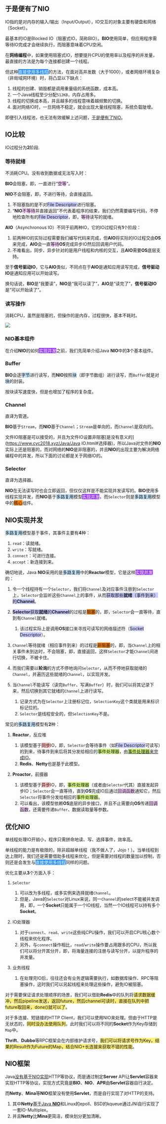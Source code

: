 ## 于是便有了NIO

IO指的是对内存的输入/输出（Input/Output），IO交互的对象主要有硬盘和网络（Socket）。

最基本的IO是Blocked IO（阻塞式IO，简称BIO）。**BIO**使用简单，但应用程序需等待IO完成才会继续执行，而阻塞意味着CPU空闲。

在**网络编程**中，如果使用阻塞式IO，想要提升CPU的使用率以及程序的并发量，最直接的方法是为每个连接都创建一个线程。

但这种<span style=background:#258df6;color:white>直接使用多线程</span>的方法，在面对高并发数（大于1000），或者网络环境复杂（非局域网环境）时，将凸显以下缺点：

1. 线程的创建、销毁都是调用重量级的系统函数，成本高。
2. 一个Java线程至少分配`512KB`，内存占用多。
3. 线程的切换成本高，并且越多的线程意味着越频繁的切换。
4. 面对网络IO时，一旦网络不稳定，就会出现大量线程阻塞，系统负载陡增。

即便引入线程池，也无法有效缓解上述问题，[于是便有了NIO](https://tech.meituan.com/2016/11/04/nio.html)。



## IO比较

IO过程分为**2**阶段.

### 等待就绪

不消耗CPU。没有收到数据或无法写入时：

**BIO**会阻塞，即，一直进行“<span style=background:#f8d2ff>空等</span>”。

**NIO**不会阻塞，即，不进行等待，会直接返回。

1. 不阻塞指的是不对<span style=background:#c9ccff>File Descriptor</span>进行阻塞。
2. “**NIO**<span style=background:#f8d2ff>不等待</span>并直接返回”不代表着程序的结束，我们仍然需要编写代码，不停地检查所有的<span style=background:#c9ccff>File Descriptor</span>，即，<span style=background:#f8d2ff>等待</span>读写的就绪。

**AIO**（Asynchronous IO）不同于前两种IO，它的IO过程只有**1**个阶段：

1. 前两种IO的实际过程需要我们编写代码来完成，但**AIO**将实际的IO过程交由**OS**来完成，**AIO**会一直<span style=background:#f8d2ff>等待</span>**OS**完成异步IO然后回调用户代码。
2. 不难看出，同步、异步针对的是用户线程和内核的交互，且**AIO**需要**OS**底层支持。

至于**信号驱动IO**，它与**AIO**类似，不同点在于**AIO**是通知应用读写完成，**信号驱动IO**是通知应用可以开始读写。

换句话说，**BIO**是“我要读”，**NIO**是“我可以读了”，**AIO**是“读完了”，**信号驱动IO**是“可以开始读了”。

### 读写操作

消耗CPU，虽然是阻塞的，但操作的是内存，过程很快，基本不耗时。

![](../images/4/io.png)



### NIO基本组件

在介绍**NIO**的如何<span style=background:#993af9;color:white>实现并发</span>之前，我们先简单介绍Java **NIO**中的**3**个基本组件。

### Buffer

**BIO**会逐<span style=background:#c2e2ff>字节</span>进行读写，而**NIO**按照<span style=background:#c2e2ff>块</span>（即字节数组）进行读写，而`Buffer`就是对<span style=background:#c2e2ff>块</span>的封装。

按块读写速度快，但是也增加了程序的复杂度。

### Channel

直译为管道。

**BIO**基于`Stream`，而**NIO**基于`Channel`；`Stream`是单向的，而`Channel`是双向的。

文件IO阻塞是可以接受的，并且为文件IO设置非阻塞[是没有意义的](https://www.cyc2018.xyz/Java/Java IO.html#选择器)，所以Java对文件的**NIO**实际上还是阻塞的，而对网络的**NIO**是非阻塞的，并且**NIO**的出现主要为解决网络编程中的并发，所以下面的讨论都是关于网络IO的。

### Selector

直译为选择器。

**NIO**在无法读写时也会立即返回，但仅仅这样是不能实现并发读写的。**BIO**使用多线程实现并发，而**NIO**基于<span style=background:#c2e2ff>多路复用</span>模型<span style=background:#993af9;color:white>实现并发</span>，而`Selector`则是<span style=background:#c2e2ff>多路复用</span>模型中的<span style=background:#ff8000>核心</span>组件。



## NIO实现并发

<span style=background:#c2e2ff>多路复用</span>模型基于事件，其事件主要有**4**种：

1. `read`：读就绪。
2. `write`：写就绪。
3. `connect`：可进行连接。
4. `accept`：新连接到来。

确切地说，Java **NIO**采用的是<span style=background:#c2e2ff>多路复用</span>中的**Reactor**模型，它是这样<span style=background:#993af9;color:white>实现并发</span>的：

1. 令一个线程持有一个`Selector`，我们将`Channel`及对应事件注册到`Selector`上，`Selector`会监听这些`Channel`上的事件，从而<span style=background:#c9ccff>获取那些**就绪**（事件到来）的**Channel**</span>。

2. <span style=background:#c9ccff>**Selector**获取**就绪**的**Channel**</span>的过程是<span style=background:#ff8000>阻塞</span>的，即，`Selector`会一直等待，直到有`Channel`就绪。
   1. 该过程实际上是调用**OS**接口来寻找可读写的网络描述符（<span style=background:#c9ccff>Socket Descriptor</span>）。
   
3. `Channel`等待就绪（相应事件到来）的过程是<span style=background:#ff8000>非阻塞</span>的，即，当`Channel`上的相关事件未到达时，不会阻塞，即，直接返回，这样`Selector`才能`Channel`间进行切换，不被卡住。

4. 而我们需要以**轮询**的方式不停地询问`Selector`，从而不停地获取就绪的`Channel`，并遍历这些就绪的`Channel`，以实现并发。

5. 当`Channel`不能读写（读完`Buffer`、写满`Buffer`）时，我们可以将其记录下来，然后切换到其它就绪的`Channel`上进行读写。

   1. 记录方式为在`Selector`上注册标记位，`SelectionKey`这个类就是用来标识标记位的。
   2. `Selector`是线程安全的，但`SelectionKey`不是。

常见的<span style=background:#c2e2ff>多路复用</span>模型有**2**种：

1. **Reactor**，反应堆
   1. 该模型基于<span style=background:#ffb8b8>同步</span>IO，即，`Selector`会等待事件（如<span style=background:#c9ccff>File Descriptor</span>可读写）的到来，待事件到来后将其分发给相应的<span style=background:#d4fe7f>事件处理器</span>，由<u><span style=background:#d4fe7f>事件处理器</span>来完成IO</u>。
   2. **Redis**、**Netty**也是基于此模型。
   
2. **Proactor**，前摄器
   1. 该模型基于<span style=background:#ffb8b8>异步</span>IO，即，<span style=background:#d4fe7f>事件处理器</span>（或者由`Selector`代其）直接发起异步IO；`Selector`会一直等待，直到**OS**完成IO后通过<span style=background:#f8d2ff>回调函数</span>通知它，然后`Selector`将事件分发给相应的<span style=background:#d4fe7f>事件处理器</span>。
   2. 可以看出，该模型依赖**OS**底层的异步接口，并且不止需要向**OS**传递<span style=background:#f8d2ff>回调函数</span>，还需要传递`Buffer`、数据读取量等参数。



## 优化NIO

单线程处理IO开销小，程序只需拼命地读、写、选择事件，效率高。

单线程的能力是有极限的，除非超越单线程（我不做人了，Jojo！）。当单线程到达上限时，我们还是需要借助多线程来优化，但是需要对线程的数量加以控制，否则还是会发生与<span style=background:#258df6;color:white>直接使用多线程</span>同样的问题。

优化主要从**3**个方面入手：

1. `Selector`
   1. 可以改为多线程，或多实例来选择就绪`Channel`。
   2. 但是，Java的`Selector`对Linux来说，同一`Channel`的select不能被并发调用，即，一个**Socket**只能属于一个IO线程，当然一个IO线程可以持有多个**Socket**。
   
2. IO处理器

   1. 对于`connect`、`read`、`write`这些纯CPU操作，我们可以开启CPU核心数个线程来优化程序。
   2. 另外，与`connect`操作相比，`read`/`write`操作要占用跟多的CPU，所以我们可以将分开其分开，即，将海量连接的注册与读写分开，以提升程序的并发量。

3. 业务线程

   1. 在处理完IO后，往往还会有业务逻辑需要执行，如数据库操作、RPC等阻塞操作，这时我们可以另起线程来处理这些操作，避免IO被阻塞。

对于需要保证请求处理顺序的场景，我们可以借助**Redis**中的队列将<span style=background:#ffee7c>请求数据缓冲，然后pipeline发送，返回future，然后channel可读时，直接在队列中把future取回来，done()就可以了</span>。

对于多连接、短链接的HTTP Client，我们可以使用NIO来处理。但由于HTTP是无状态的，<span style=background:#ffee7c>同时没办法使用队列</span>，此时我们可以将不同的**Socket**作为Key存储到`Map`中。

**Thrift**、**Dubbo**等RPC框架会在内部维护请求号，<span style=background:#ffee7c>我们可以将请求号作为Key，结果的Result作为Future的Map，结合NIO+长连接来获取不错的性能</span>。



## NIO框架

Java[没有基于NIO实现](https://blog.hufeifei.cn/2021/06/13/Java/nio/#netty-mina)HTTP等协议，而是通过制定**Server** API让**Servlet**容器来实现HTTP等协议，实现方式究竟是**BIO**、**NIO**、**APR**由**Servlet**容器自行决定。

而**Netty**、**Mina**等**NIO**框架没有使用**Servlet**，而是自行实现了对HTTP的支持。

1. 其中**Netty**[基于Java **NIO**](https://github.com/netty/netty/blob/4.1/buffer/src/main/java/io/netty/buffer/AbstractByteBuf.java)和Linux的epoll、BSD的kqueue通过JNI自行实现了一套IO-Multiplex。
2. 并且**Netty**比**Mina**更简洁，模块划分更加清晰。